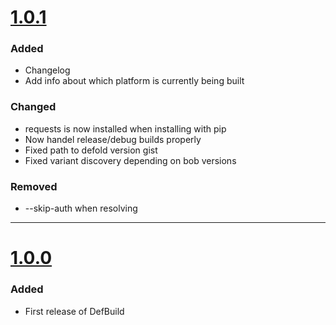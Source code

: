 # [1.0.1](https://github.com/Jerakin/DefBuild/compare/release/1.0.0...release/1.0.1)

### Added
- Changelog
- Add info about which platform is currently being built

### Changed
- requests is now installed when installing with pip
- Now handel release/debug builds properly
- Fixed path to defold version gist
- Fixed variant discovery depending on bob versions

### Removed
- --skip-auth when resolving

----

# [1.0.0](https://github.com/Jerakin/DefBuild/releases/tag/1.0.0)


### Added

- First release of DefBuild
